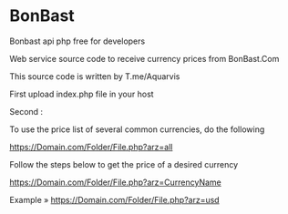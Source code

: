 # BonBast

Bonbast api php free for developers

Web service source code to receive currency prices from BonBast.Com

This source code is written by T.me/Aquarvis

First upload index.php file in your host

Second :

To use the price list of several common currencies, do the following

https://Domain.com/Folder/File.php?arz=all

Follow the steps below to get the price of a desired currency

https://Domain.com/Folder/File.php?arz=CurrencyName

Example » https://Domain.com/Folder/File.php?arz=usd
